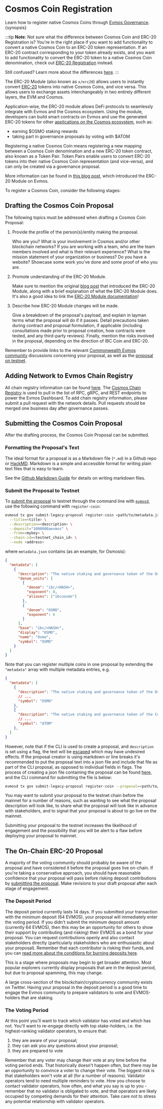 <!--
order: 2
-->

# Cosmos Coin Registration

Learn how to register native Cosmos Coins through [Evmos Governance](../../users/governance/overview.md). {synopsis}

:::tip
**Note**: Not sure what the difference between Cosmos Coin and ERC-20 Registration is?
You're in the right place
if you want to add functionality
to convert a native Cosmos Coin to an ERC-20 token representation.
If an ERC-20 contract corresponding to your token already exists,
and you want to add functionality
to convert the ERC-20 token to a native Cosmos Coin denomination,
check out [ERC-20 Registration](./erc20_registration.md) instead.

Still confused? Learn more about the differences [here](../../../x/erc20/spec/01_concepts.md).
:::

The ERC-20 Module (also known as `x/erc20`) allows users
to instantly convert [ERC-20](https://ethereum.org/en/developers/docs/standards/tokens/erc-20)
tokens into native Cosmos Coins,
and vice versa.
This allows users to exchange assets interchangeably
in two entirely different layers,
the EVM and Cosmos.

Application-wise, the ERC-20 module allows DeFi protocols to seamlessly integrate with Evmos and the Cosmos ecosystem.
Using the module, developers can build smart contracts on Evmos and use the generated ERC-20 tokens for other [applications on the Cosmos ecosystem](https://mapofzones.com), such as:

- earning $OSMO staking rewards
- taking part in governance proposals by voting with $ATOM

Registering a native Cosmos Coin means registering a new mapping between a Cosmos Coin denomination and a new ERC-20 token contract, also known as a Token Pair.
Token Pairs enable users to convert ERC-20 tokens into their native Cosmos Coin representation (and vice-versa), and can only be created via a governance proposal.

More information can be found in [this blog post](https://medium.com/evmos/introducing-evmos-erc20-module-f40a61e05273), which introduced the ERC-20 Module on Evmos.

To register a Cosmos Coin, consider the following stages:

## Drafting the Cosmos Coin Proposal

The following topics must be addressed when drafting a Cosmos Coin Proposal:

1. Provide the profile of the person(s)/entity making the proposal.

	Who are you? What is your involvement in Cosmos and/or other blockchain networks?
	If you are working with a team,
	who are the team members involved and what is their relevant experience?
	What is the mission statement of your organization or business?
	Do you have a website?
	Showcase some work you've done and some proof of who you are.

2. Promote understanding of the ERC-20 Module.

    Make sure to mention the original [blog post](https://medium.com/evmos/introducing-evmos-erc20-module-f40a61e05273)
    that introduced the ERC-20 Module,
    along with a brief explanation of what the ERC-20 Module does.
    It's also a good idea to link the [ERC-20 Module documentation](https://docs.evmos.org/modules/erc20/)!

3. Describe how ERC-20 Module changes will be made.

    Give a breakdown of the proposal's payload,
    and explain in layman terms what the proposal will do if it passes.
    Detail precautions taken during contract and proposal formulation,
    if applicable (including consultations made prior to proposal creation,
    how contracts were tested,
    and any third-party reviews).
    Finally, mention the risks involved in the proposal,
    depending on the direction of IBC Coin and ERC-20.

Remember to provide links to the relevant [Commonwealth Evmos community](https://commonwealth.im/evmos) discussions concerning your proposal, as well as the [proposal on testnet](#submit-the-proposal-to-testnet).

## Adding Network to Evmos Chain Registry

All chain registry information can be found [here](https://github.com/evmos/chain-token-registry).
The [Cosmos Chain Registry](https://github.com/cosmos/chain-registry) is used
to pull in the list of RPC, gRPC, and REST endpoints
to power the Evmos Dashboard.
To add chain registry information,
please submit a pull request with the network details.
Pull requests should be merged one business day after governance passes.

## Submitting the Cosmos Coin Proposal

After the drafting process, the Cosmos Coin Proposal can be submitted.

### Formatting the Proposal's Text

The ideal format for a proposal is as a Markdown file (`*.md`) in a Github repo or [HackMD](https://hackmd.io/).
Markdown
is a simple and accessible format for writing plain text files that is easy to learn.
<!-- markdown-link-check-disable-next-line -->
See the [Github Markdown Guide](https://docs.github.com/en/get-started/writing-on-github/getting-started-with-writing-and-formatting-on-github/basic-writing-and-formatting-syntax)
for details on writing markdown files.

### Submit the Proposal to Testnet

To [submit the proposal](../../users/governance/submitting.md) to testnet through the command line with [`evmosd`](../../validators/quickstart/binary.md), use the following command with `register-coin`:

```bash
evmosd tx gov submit-legacy-proposal register-coin <path/to/metadata.json> \
  --title=<title> \
  --description=<description> \
  --deposit="1000000aevmos" \
  --from=<mykey> \
  --chain-id=<testnet_chain_id> \
  --node <address>
```

where `metadata.json` contains (as an example, for Osmosis):

```json
{
  "metadata": [
    {
      "description": "The native staking and governance token of the Osmosis chain",
      "denom_units": [
        {
          "denom": "ibc/<HASH>",
          "exponent": 0,
          "aliases": ["ibcuosmo"]
        },
        {
          "denom": "OSMO",
          "exponent": 6
        }
      ],
      "base": "ibc/<HASH>",
      "display": "OSMO",
      "name": "Osmo",
      "symbol": "OSMO"
    }
  ]
}
```

Note that you can register multiple coins in one proposal
by extending the `"metadata"` array with multiple metadata entries, e.g.

```json
{
  "metadata": [
    {
      "description": "The native staking and governance token of the Osmosis chain",
      // ...
      "symbol": "OSMO"
    },
    {
      "description": "The native staking and governance token of the Cosmos chain",
      // ...
      "symbol": "ATOM"
    },
  ]
}
```

However, note that if the CLI is used to create a proposal,
and `description` is set using a flag,
the text will be [escaped](https://en.wikipedia.org/wiki/Escape_sequences_in_C)
which may have undesired effects.
If the proposal creator is using markdown or line breaks
it's recommended to put the proposal text into a json file
and include that file as part of the CLI proposal,
as opposed to individual fields in flags.
The process of creating a json file containing the proposal can be found [here](../../users/governance/submitting.md#formatting-the-json-file-for-the-governance-proposal),
and the CLI command for submitting the file is below:

```bash
evmosd tx gov submit-legacy-proposal register-coin --proposal=<path/to/proposal.json>
```

You may want to submit your proposal to the testnet chain before the mainnet
for a number of reasons, such as
wanting to see what the proposal description will look like,
to share what the proposal will look like in advance with stakeholders,
and to signal that your proposal is about to go live on the mainnet.

Submitting your proposal to the testnet
increases the likelihood of engagement
and the possibility that you will be alert to a flaw
before deploying your proposal to mainnet.

## The On-Chain ERC-20 Proposal

A majority of the voting community
should probably be aware of the proposal
and have considered it before the proposal goes live on-chain.
If you're taking a conservative approach,
you should have reasonable confidence that your proposal will pass
before risking deposit contributions by [submitting the proposal](../../users/governance/submitting.md).
Make revisions to your draft proposal after each stage of engagement.

### The Deposit Period

The deposit period currently lasts 14 days.
If you submitted your transaction with the minimum deposit (64 EVMOS),
your proposal will immediately enter the voting period.
If you didn't submit the minimum deposit amount (currently 64 EVMOS),
then this may be an opportunity for others to show their support
by contributing (and risking) their EVMOS as a bond for your proposal.
You can request contributions openly
and also contact stakeholders directly
(particularly stakeholders who are enthusiastic about your proposal).
Remember that each contributor is risking their funds,
and you can [read more about the conditions for burning deposits here](../../users/governance/process.md#burned-deposits).

This is a stage where proposals may begin to get broader attention.
Most popular explorers currently display proposals
that are in the deposit period,
but due to proposal spamming, this may change.

A large cross-section of the blockchain/cryptocurrency community exists on Twitter.
Having your proposal in the deposit period is a good time
to engage the Evmos community to prepare validators to vote
and EVMOS-holders that are staking.

### The Voting Period

At this point you'll want to track
which validator has voted and which has not.
You'll want to re-engage directly with top stake-holders,
i.e. the highest-ranking validator operators,
to ensure that:

1. they are aware of your proposal;
2. they can ask you any questions about your proposal;
3. they are prepared to vote

Remember that any voter may change their vote
at any time before the voting period ends.
That historically doesn't happen often,
but there may be an opportunity to convince a voter to change their vote.
The biggest risk is that stakeholders won't vote at all (for a number of reasons).
Validator operators tend to need multiple reminders to vote.
How you choose to contact validator operators, how often,
and what you say is up to you -
remember that no validator is obligated to vote,
and that operators are likely occupied
by competing demands for their attention.
Take care not to stress any potential relationship with validator operators.
